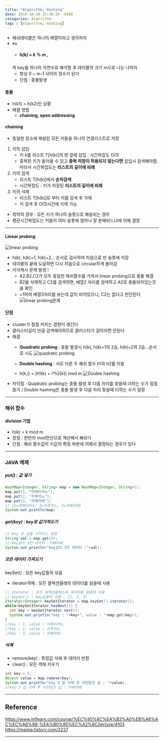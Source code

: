 ```yaml
---
title: "Algorithm, Hashing"
date: 2019-10-30 15:30:28 -0400
categories: Algorithm
tags : [Algorithm, Hashing]
---
```

- 해쉬테이블은 하나의 배열이라고 생각하자
- ex
  - ##### h(k) = k % m ,
  즉 key를 하나의 자연수로 해석할 후 테이블의 크기 m으로 나눈 나머지
  - 항상 0 ~ m-1 사이의 정수가 된다
  - 단점 : 충돌발생

#### 충돌
- h(k1) = h(k2)인 상황
- 해결 방법
  - <b>chaining, open addressing</b>

#### chaining
- 동일한 장소에 해슁된 모든 키들을 하나의 연결리스트로 저장
1. 키의 삽입
    - 키 k를 리스트 T[h(k)]의 맨 앞에 삽입 : 시간복잡도 O(1)
    - 중복된 키가 들어올 수 있고 <b>중복 저장이 허용되지 않는다면</b> 삽입시 검색해야함. 따라서 시간복잡도는 <b>리스트의 길이에 비례</b>
2. 키의 검색
    - 리스트 T[h(k)]에서 <b>순차검색</b>
    - 시간복잡도 : 키가 저장된 <b>리스트의 길이에 비례</b>
3. 키의 삭제
    - 리스트 T[h(k)]로 부터 키를 검색 후 삭제
    - 키 검색 후 O(1)시간에 삭제 가능

- 최악의 경우 : 모든 키가 하나의 슬롯으로 해슁되는 경우
- 평균시간복잡도는 키들이 여러 슬롯에 얼마나 잘 분배되느냐에 의해 결정
---
#### Linear probing
![linear probing](https://user-images.githubusercontent.com/55946791/67824300-44428b80-fb09-11e9-87ac-2d925f568980.JPG)
- h(k), h(k)+1, h(k)+2... 순서로 검사하여 처음으로 빈 슬롯에 저장
- 테이블의 끝에 도달하면 다시 처음으로 circular하게 돌아감
- 키삭제시 문제 발생 !
  - A2,B2,C2가 모두 동일한 해쉬함수를 가져서 linear probing으로 충돌 해결
  - B2를 삭제하고 C2를 검색하면, 배열2 자리를 검색하고 A2로 충돌되어있는것을 확인
  - +1하여 배열3자리를 보는데 값이 비어있으니, C2는 없다고 판단된다
  ![linear probing문제](https://user-images.githubusercontent.com/55946791/67825157-c2a02d00-fb0b-11e9-9494-71b042a63179.JPG)


#### 단점
- cluster가 점점 커지는 경향이 생긴다
- 클러스터길이 만큼 검색해야하므로 클러스터가 길어지면 안된다
- 해결
  - <b>Quadratic probing</b> : 충돌 발생시 h(k), h(k)+1의 2승, h(k)+2의 2승...순서로 시도
  ![quadratic probing](https://user-images.githubusercontent.com/55946791/67824642-57099000-fb0a-11e9-83b5-b74fa13f1d35.JPG)

   - <b>Double hashing</b> : 서로 다른 두 해쉬 함수 h1과 h2를 이용
  - h(k,i) = (h1(k) + i*h2(k)) mod m
  ![Double hashing](https://user-images.githubusercontent.com/55946791/67824886-f4fd5a80-fb0a-11e9-86b6-aef38eaee9f9.JPG)
- 차이점 :  Quadratic probing는 충돌 발생 후 다음 자리를 찾을때 더하는 수가 점점 증가 / Double hashing은 충돌 발생 후 다음 자리 찾을때 더하는 수가 일정

---
### 해쉬 함수
#### division 기법
- h(k) = k mod m
- 장점 : 한번의 mod연산으로 계산해서 빠르다
- 단점 : 해쉬 함수값이 키값의 특정 부분에 의해서 결정되는 경우가 있다

---
### JAVA 예제
##### put() : 값 넣기
```java
HashMap<Integer, String> map = new HashMap<Integer, String>();
map.put(1, "아메리카노");
map.put(2, "카푸치노");
map.put(3, "카페라떼");
// {1=아메리카노, 2=카푸치노, 3=카페라떼}
System.out.println(map)
```

##### get(key) : key로 값가져오기
```java
// key 로 값을 가져오는 방법
String val = map.get(3);
// key값이 3인 데이터 :카페라떼
System.out.println("key값이 3인 데이터 :"+val);
```

##### 모든 데이터 가져오기
 keySet() : 모든 key값들의 모음
- Iterator객체 : 모든 컬렉션클래의 데이터를 읽을때 사용
```java
// Iterator : 모든 컬렉션클래스에 데이터를 읽을때 사용
// keySet() : key값들의 모음 , [1, 2, 3]
Iterator<Integer> keySetIterator = map.keySet().iterator();
while(keySetIterator.hasNext()) {
  int key = keySetIterator.next();
  System.out.println("key : "+key+", value : "+map.get(key));
}
//key : 1, value : 아메리카노
//key : 2, value : 카푸치노
//key : 3, value : 카페라떼
```

##### 삭제
- remove(key) : 특정값 삭제 후 데이터 반환
- clear() : 모든 객체 지우기
```java
int key = 3;
Object value = map.remove(key);
System.out.println("key 3 값 삭제 후 리턴받은 값 : "+value);
//key 3 값 삭제 후 리턴받은 값 : 카페라떼
```



---

## Reference
<https://www.inflearn.com/course/%EC%95%8C%EA%B3%A0%EB%A6%AC%EC%A6%98-%EA%B0%95%EC%A2%8C/lecture/4103><br>
<https://mainia.tistory.com/2237>



---

